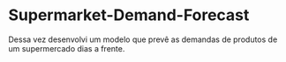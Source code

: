 # Supermarket-Demand-Forecast
Dessa vez desenvolvi um modelo que prevê as demandas de produtos de um supermercado dias a frente.
